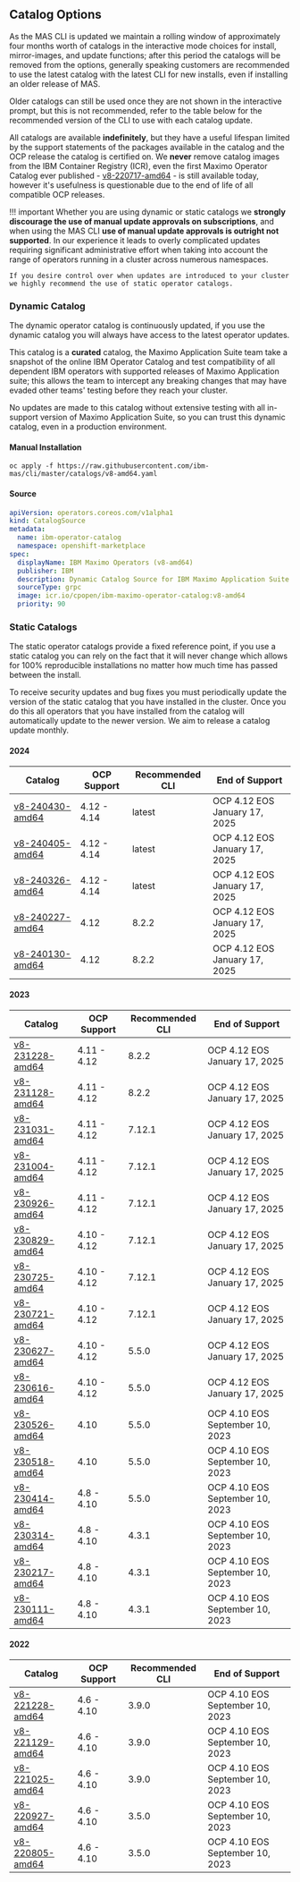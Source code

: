 Catalog Options
-------------------------------------------------------------------------------
As the MAS CLI is updated we maintain a rolling window of approximately four months worth of catalogs in the interactive mode choices for install, mirror-images, and update functions; after this period the catalogs will be removed from the options, generally speaking customers are recommended to use the latest catalog with the latest CLI for new installs, even if installing an older release of MAS.

Older catalogs can still be used once they are not shown in the interactive prompt, but this is not recommended, refer to the table below for the recommended version of the CLI to use with each catalog update.

All catalogs are available **indefinitely**, but they have a useful lifespan limited by the support statements of the packages available in the catalog and the OCP release the catalog is certified on.  We **never** remove catalog images from the IBM Container Registry (ICR), even the first Maximo Operator Catalog ever published - [v8-220717-amd64](v8-220717-amd64.md) - is still available today, however it's usefulness is questionable due to the end of life of all compatible OCP releases.


!!! important
    Whether you are using dynamic or static catalogs we **strongly discourage the use of manual update approvals on subscriptions**, and when using the MAS CLI **use of manual update approvals is outright not supported**.  In our experience it leads to overly complicated updates requiring significant administrative effort when taking into account the range of operators running in a cluster across numerous namespaces.

    If you desire control over when updates are introduced to your cluster we highly recommend the use of static operator catalogs.

### Dynamic Catalog
The dynamic operator catalog is continuously updated, if you use the dynamic catalog you will always have access to the latest operator updates.

This catalog is a **curated** catalog, the Maximo Application Suite team take a snapshot of the online IBM Operator Catalog and test compatibility of all dependent IBM operators with supported releases of Maximo Application suite; this allows the team to intercept any breaking changes that may have evaded other teams' testing before they reach your cluster.

No updates are made to this catalog without extensive testing with all in-support version of Maximo Application Suite, so you can trust this dynamic catalog, even in a production environment.

#### Manual Installation
`oc apply -f https://raw.githubusercontent.com/ibm-mas/cli/master/catalogs/v8-amd64.yaml`

#### Source
```yaml
apiVersion: operators.coreos.com/v1alpha1
kind: CatalogSource
metadata:
  name: ibm-operator-catalog
  namespace: openshift-marketplace
spec:
  displayName: IBM Maximo Operators (v8-amd64)
  publisher: IBM
  description: Dynamic Catalog Source for IBM Maximo Application Suite
  sourceType: grpc
  image: icr.io/cpopen/ibm-maximo-operator-catalog:v8-amd64
  priority: 90
```

### Static Catalogs
The static operator catalogs provide a fixed reference point, if you use a static catalog you can rely on the fact that it will never change which allows for 100% reproducible installations no matter how much time has passed between the install.

To receive security updates and bug fixes you must periodically update the version of the static catalog that you have installed in the cluster.  Once you do this all operators that you have installed from the catalog will automatically update to the newer version.  We aim to release a catalog update monthly.

#### 2024
| Catalog                               | OCP Support | Recommended CLI | End of Support                  |
| ------------------------------------- | ----------- | --------------- | ------------------------------- |
| [v8-240430-amd64](v8-240430-amd64.md) | 4.12 - 4.14 | latest          | OCP 4.12 EOS January 17, 2025   |
| [v8-240405-amd64](v8-240405-amd64.md) | 4.12 - 4.14 | latest          | OCP 4.12 EOS January 17, 2025   |
| [v8-240326-amd64](v8-240326-amd64.md) | 4.12 - 4.14 | latest          | OCP 4.12 EOS January 17, 2025   |
| [v8-240227-amd64](v8-240227-amd64.md) | 4.12        | 8.2.2           | OCP 4.12 EOS January 17, 2025   |
| [v8-240130-amd64](v8-240130-amd64.md) | 4.12        | 8.2.2           | OCP 4.12 EOS January 17, 2025   |

#### 2023
| Catalog                               | OCP Support | Recommended CLI | End of Support                  |
| ------------------------------------- | ----------- | --------------- | ------------------------------- |
| [v8-231228-amd64](v8-231228-amd64.md) | 4.11 - 4.12 | 8.2.2           | OCP 4.12 EOS January 17, 2025   |
| [v8-231128-amd64](v8-231128-amd64.md) | 4.11 - 4.12 | 8.2.2           | OCP 4.12 EOS January 17, 2025   |
| [v8-231031-amd64](v8-231031-amd64.md) | 4.11 - 4.12 | 7.12.1          | OCP 4.12 EOS January 17, 2025   |
| [v8-231004-amd64](v8-231004-amd64.md) | 4.11 - 4.12 | 7.12.1          | OCP 4.12 EOS January 17, 2025   |
| [v8-230926-amd64](v8-230926-amd64.md) | 4.11 - 4.12 | 7.12.1          | OCP 4.12 EOS January 17, 2025   |
| [v8-230829-amd64](v8-230829-amd64.md) | 4.10 - 4.12 | 7.12.1          | OCP 4.12 EOS January 17, 2025   |
| [v8-230725-amd64](v8-230725-amd64.md) | 4.10 - 4.12 | 7.12.1          | OCP 4.12 EOS January 17, 2025   |
| [v8-230721-amd64](v8-230721-amd64.md) | 4.10 - 4.12 | 7.12.1          | OCP 4.12 EOS January 17, 2025   |
| [v8-230627-amd64](v8-230627-amd64.md) | 4.10 - 4.12 | 5.5.0           | OCP 4.12 EOS January 17, 2025   |
| [v8-230616-amd64](v8-230616-amd64.md) | 4.10 - 4.12 | 5.5.0           | OCP 4.12 EOS January 17, 2025   |
| [v8-230526-amd64](v8-230526-amd64.md) | 4.10        | 5.5.0           | OCP 4.10 EOS September 10, 2023 |
| [v8-230518-amd64](v8-230518-amd64.md) | 4.10        | 5.5.0           | OCP 4.10 EOS September 10, 2023 |
| [v8-230414-amd64](v8-230414-amd64.md) | 4.8 - 4.10  | 5.5.0           | OCP 4.10 EOS September 10, 2023 |
| [v8-230314-amd64](v8-230314-amd64.md) | 4.8 - 4.10  | 4.3.1           | OCP 4.10 EOS September 10, 2023 |
| [v8-230217-amd64](v8-230217-amd64.md) | 4.8 - 4.10  | 4.3.1           | OCP 4.10 EOS September 10, 2023 |
| [v8-230111-amd64](v8-230111-amd64.md) | 4.8 - 4.10  | 4.3.1           | OCP 4.10 EOS September 10, 2023 |

#### 2022
| Catalog                               | OCP Support | Recommended CLI | End of Support                  |
| ------------------------------------- | ----------- | --------------- |------------------------------- |
| [v8-221228-amd64](v8-221228-amd64.md) | 4.6 - 4.10  | 3.9.0           | OCP 4.10 EOS September 10, 2023 |
| [v8-221129-amd64](v8-221129-amd64.md) | 4.6 - 4.10  | 3.9.0           | OCP 4.10 EOS September 10, 2023 |
| [v8-221025-amd64](v8-221025-amd64.md) | 4.6 - 4.10  | 3.9.0           | OCP 4.10 EOS September 10, 2023 |
| [v8-220927-amd64](v8-220927-amd64.md) | 4.6 - 4.10  | 3.5.0           | OCP 4.10 EOS September 10, 2023 |
| [v8-220805-amd64](v8-220805-amd64.md) | 4.6 - 4.10  | 3.5.0           | OCP 4.10 EOS September 10, 2023 |
